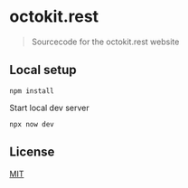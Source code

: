 # octokit.rest

> Sourcecode for the octokit.rest website

## Local setup

```
npm install
```

Start local dev server

```
npx now dev
```

## License

[MIT](LICENSE)
